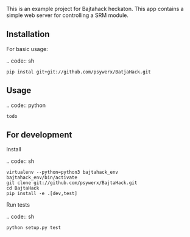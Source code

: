 This is an example project for Bajtahack heckaton. This app contains a simple
web server for controlling a SRM module.


Installation
------------

For basic usage:

.. code:: sh

    pip instal git+git://github.com/psywerx/BatjaHack.git


Usage
-----

.. code:: python

    todo

For development
---------------

Install

.. code:: sh

    virtualenv --python=python3 bajtahack_env
    bajtahack_env/bin/activate
    git clone git://github.com/psywerx/BajtaHack.git
    cd BajtaHack
    pip install -e .[dev,test]

Run tests

.. code:: sh

    python setup.py test

